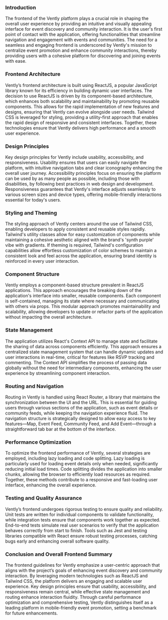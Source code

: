 ### Introduction

The frontend of the Vently platform plays a crucial role in shaping the overall user experience by providing an intuitive and visually appealing interface for event discovery and community interaction. It is the user's first point of contact with the application, offering functionalities that streamline navigation and engagement with events and communities. The need for a seamless and engaging frontend is underscored by Vently's mission to centralize event promotion and enhance community interactions, thereby providing users with a cohesive platform for discovering and joining events with ease.

### Frontend Architecture

Vently’s frontend architecture is built using ReactJS, a popular JavaScript library known for its efficiency in building dynamic user interfaces. The decision to use ReactJS is driven by its component-based architecture, which enhances both scalability and maintainability by promoting reusable components. This allows for the rapid implementation of new features and designs, ensuring that Vently can evolve alongside user needs. Tailwind CSS is leveraged for styling, providing a utility-first approach that enables the rapid design of responsive and consistent interfaces. Together, these technologies ensure that Vently delivers high performance and a smooth user experience.

### Design Principles

Key design principles for Vently include usability, accessibility, and responsiveness. Usability ensures that users can easily navigate the platform, with intuitive navigation tabs and clear iconography enhancing the overall user journey. Accessibility principles focus on ensuring the platform can be used by as many people as possible, including those with disabilities, by following best practices in web design and development. Responsiveness guarantees that Vently's interface adjusts seamlessly to various screen sizes and device types, offering mobile-friendly interactions essential for today's users.

### Styling and Theming

The styling approach of Vently centers around the use of Tailwind CSS, enabling developers to apply consistent and reusable styles rapidly. Tailwind's utility classes allow for easy customization of components while maintaining a cohesive aesthetic aligned with the brand's 'synth purple' vibe with gradients. If theming is required, Tailwind's configuration capabilities allow effortless customization of color schemes to maintain a consistent look and feel across the application, ensuring brand identity is reinforced in every user interaction.

### Component Structure

Vently employs a component-based structure prevalent in ReactJS applications. This approach encourages the breaking down of the application's interface into smaller, reusable components. Each component is self-contained, managing its state where necessary and communicating with others via props. This modular approach promotes maintainability and scalability, allowing developers to update or refactor parts of the application without impacting the overall architecture.

### State Management

The application utilizes React's Context API to manage state and facilitate the sharing of data across components efficiently. This approach ensures a centralized state management system that can handle dynamic updates and user interactions in real-time, critical for features like RSVP tracking and commenting. The Context API simplifies the process of passing data globally without the need for intermediary components, enhancing the user experience by streamlining component interaction.

### Routing and Navigation

Routing in Vently is handled using React Router, a library that maintains the synchronization between the UI and the URL. This is essential for guiding users through various sections of the application, such as event details or community feeds, while keeping the navigation experience fluid. The navigation structure is strategically designed to allow easy access to key features—Map, Event Feed, Community Feed, and Add Event—through a straightforward tab bar at the bottom of the interface.

### Performance Optimization

To optimize the frontend performance of Vently, several strategies are employed, including lazy loading and code splitting. Lazy loading is particularly used for loading event details only when needed, significantly reducing initial load times. Code splitting divides the application into smaller chunks, allowing the browser to efficiently load resources as required. Together, these methods contribute to a responsive and fast-loading user interface, enhancing the overall experience.

### Testing and Quality Assurance

Vently’s frontend undergoes rigorous testing to ensure quality and reliability. Unit tests are written for individual components to validate functionality, while integration tests ensure that components work together as expected. End-to-end tests simulate real user scenarios to verify that the application behaves correctly from start to finish. Tools such as Jest and testing libraries compatible with React ensure robust testing processes, catching bugs early and enhancing overall software quality.

### Conclusion and Overall Frontend Summary

The frontend guidelines for Vently emphasize a user-centric approach that aligns with the project’s goals of enhancing event discovery and community interaction. By leveraging modern technologies such as ReactJS and Tailwind CSS, the platform delivers an engaging and scalable user experience. Key design principles ensure that usability, accessibility, and responsiveness remain central, while effective state management and routing enhance interaction fluidity. Through careful performance optimization and comprehensive testing, Vently distinguishes itself as a leading platform in mobile-friendly event promotion, setting a benchmark for future enhancements.
